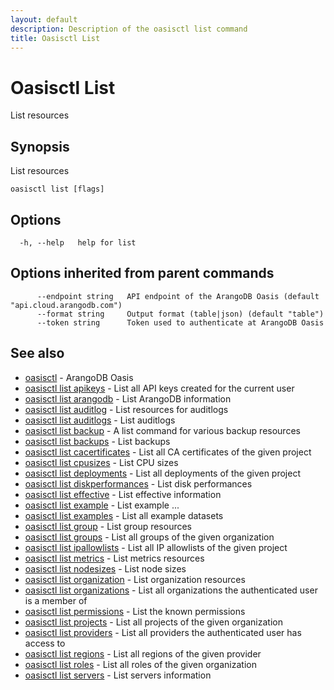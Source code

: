 ```yaml
---
layout: default
description: Description of the oasisctl list command
title: Oasisctl List
---
```

# Oasisctl List

List resources

## Synopsis

List resources

```
oasisctl list [flags]
```

## Options

```
  -h, --help   help for list
```

## Options inherited from parent commands

```
      --endpoint string   API endpoint of the ArangoDB Oasis (default "api.cloud.arangodb.com")
      --format string     Output format (table|json) (default "table")
      --token string      Token used to authenticate at ArangoDB Oasis
```

## See also

* [oasisctl](oasisctl-options.html)	 - ArangoDB Oasis
* [oasisctl list apikeys](oasisctl-list-apikeys.html)	 - List all API keys created for the current user
* [oasisctl list arangodb](oasisctl-list-arangodb.html)	 - List ArangoDB information
* [oasisctl list auditlog](oasisctl-list-auditlog.html)	 - List resources for auditlogs
* [oasisctl list auditlogs](oasisctl-list-auditlogs.html)	 - List auditlogs
* [oasisctl list backup](oasisctl-list-backup.html)	 - A list command for various backup resources
* [oasisctl list backups](oasisctl-list-backups.html)	 - List backups
* [oasisctl list cacertificates](oasisctl-list-cacertificates.html)	 - List all CA certificates of the given project
* [oasisctl list cpusizes](oasisctl-list-cpusizes.html)	 - List CPU sizes
* [oasisctl list deployments](oasisctl-list-deployments.html)	 - List all deployments of the given project
* [oasisctl list diskperformances](oasisctl-list-diskperformances.html)	 - List disk performances
* [oasisctl list effective](oasisctl-list-effective.html)	 - List effective information
* [oasisctl list example](oasisctl-list-example.html)	 - List example ...
* [oasisctl list examples](oasisctl-list-examples.html)	 - List all example datasets
* [oasisctl list group](oasisctl-list-group.html)	 - List group resources
* [oasisctl list groups](oasisctl-list-groups.html)	 - List all groups of the given organization
* [oasisctl list ipallowlists](oasisctl-list-ipallowlists.html)	 - List all IP allowlists of the given project
* [oasisctl list metrics](oasisctl-list-metrics.html)	 - List metrics resources
* [oasisctl list nodesizes](oasisctl-list-nodesizes.html)	 - List node sizes
* [oasisctl list organization](oasisctl-list-organization.html)	 - List organization resources
* [oasisctl list organizations](oasisctl-list-organizations.html)	 - List all organizations the authenticated user is a member of
* [oasisctl list permissions](oasisctl-list-permissions.html)	 - List the known permissions
* [oasisctl list projects](oasisctl-list-projects.html)	 - List all projects of the given organization
* [oasisctl list providers](oasisctl-list-providers.html)	 - List all providers the authenticated user has access to
* [oasisctl list regions](oasisctl-list-regions.html)	 - List all regions of the given provider
* [oasisctl list roles](oasisctl-list-roles.html)	 - List all roles of the given organization
* [oasisctl list servers](oasisctl-list-servers.html)	 - List servers information


